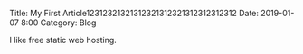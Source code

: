 Title: My First Article12312321321312321312321312312312312
Date: 2019-01-07 8:00
Category: Blog

I like free static web hosting.
